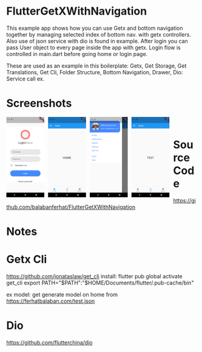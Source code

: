 # FlutterGetXWithNavigation
This example app shows how you can use Getx and bottom navigation together by managing selected index of bottom nav. with getx controllers. Also use of json service with dio is found in example. After login you can pass User object to every page inside the app with getx. Login flow is controlled in main.dart before going home or login page.

These are used as an example in this boilerplate:
Getx, 
Get Storage,
Get Translations,
Get Cli,
Folder Structure, 
Bottom Navigation,
Drawer,
Dio: Service call ex.


# Screenshots
<img align="left" width="100" src="/ss/ss_login.png" style="margin-right:10px">
<img align="left" width="100" src="/ss/ss_home.png" style="margin-right:10px">
<img align="left" width="100" src="/ss/ss_left_navi.png" style="margin-right:10px">
<img align="left" width="100" src="/ss/ss_other.png" style="margin-right:10px">
<br>

# Source Code
https://github.com/balabanferhat/FlutterGetXWithNavigation

# Notes

# Getx Cli
https://github.com/jonataslaw/get_cli
install: flutter pub global activate get_cli
export PATH="$PATH":"$HOME/Documents/flutter/.pub-cache/bin"

ex model: get generate model on home from https://ferhatbalaban.com/test.json

# Dio
https://github.com/flutterchina/dio

